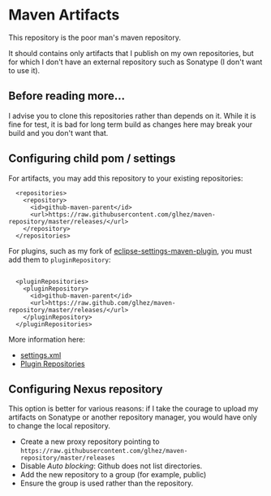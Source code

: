 # Maven Artifacts

This repository is the poor man's maven repository.

It should contains only artifacts that I publish on my own repositories, but for which I don't have an external repository such as Sonatype (I don't want to use it).

## Before reading more...

I advise you to clone this repositories rather than depends on it. While it is fine for test, it is bad for long term build as changes here may break your build and you don't want that.

## Configuring child pom / settings

For artifacts, you may add this repository to your existing repositories:

```
  <repositories>
    <repository>
      <id>github-maven-parent</id>
      <url>https://raw.githubusercontent.com/glhez/maven-repository/master/releases/</url>
    </repository>
  </repositories>
```

For plugins, such as my fork of [eclipse-settings-maven-plugin][3], you must add them to `pluginRepository`:

```

  <pluginRepositories>
    <pluginRepository>
      <id>github-maven-parent</id>
      <url>https://raw.github.com/glhez/maven-repository/master/releases/</url>
    </pluginRepository>
  </pluginRepositories>
```

More information here:

- [settings.xml][1]
- [Plugin Repositories][2]

## Configuring Nexus repository

This option is better for various reasons: if I take the courage to upload my artifacts on Sonatype or another repository manager, you would have only to change the local repository.

- Create a new proxy repository pointing to `https://raw.githubusercontent.com/glhez/maven-repository/master/releases`
- Disable _Auto blocking_: Github does not list directories.
- Add the new repository to a group (for example, public)
- Ensure the group is used rather than the repository.


[1]: http://maven.apache.org/settings.html#Plugin_Repositories
[2]: https://maven.apache.org/pom.html#Plugin_Repositories
[3]: https://github.com/glhez/eclipse-settings-maven-plugin

